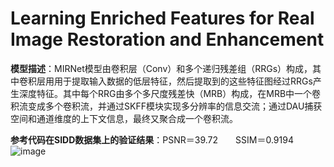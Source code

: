 # Learning Enriched Features for Real Image Restoration and Enhancement

**模型描述**：MIRNet模型由卷积层（Conv）和多个递归残差组（RRGs）构成，其中卷积层用用于提取输入数据的低层特征，然后提取到的这些特征图经过RRGs产生深度特征。其中每个RRG由多个多尺度残差快（MRB）构成，在MRB中一个卷积流变成多个卷积流，并通过SKFF模块实现多分辨率的信息交流；通过DAU捕获空间和通道维度的上下文信息，最终又聚合成一个卷积流。

**参考代码在SIDD数据集上的验证结果**：PSNR＝39.72　　SSIM＝0.9194
![image](https://user-images.githubusercontent.com/80690452/184691128-b56ac52f-4d24-492a-b727-53bc3504483f.png)

